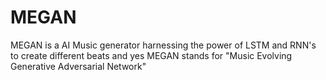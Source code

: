 # MEGAN
MEGAN is a AI Music generator harnessing the power of LSTM and RNN's to create different beats
and yes MEGAN stands for "Music Evolving Generative Adversarial Network"
